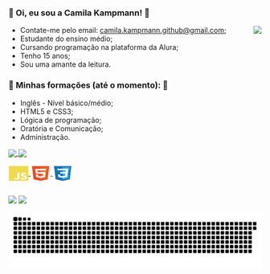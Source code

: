### 🤎 Oi, eu sou a Camila Kampmann! 🤎

<div>
    <img align="right" height="300" src="https://cdn.statically.io/img/i.pinimg.com/originals/b6/34/23/b634234f4b2c5c0941b646d25768ca1a.gif">
</div>

- Contate-me pelo email: camila.kampmann.github@gmail.com;
- Estudante do ensino médio; 
- Cursando programação na plataforma da Alura; 
- Tenho 15 anos;
- Sou uma amante da leitura.

### 🤎 Minhas formações (até o momento): 🤎 </h2>
- Inglês - Nível básico/médio; 
- HTML5 e CSS3;
- Lógica de programação;
- Oratória e Comunicação;
- Administração.

<div>
  <a href="https://github.com/CamilaKampmann">
  <img height="150em" align="center" src="https://github-readme-stats.vercel.app/api?username=CamilaKampmann&show_icons=true&theme=kacho_ga&include_all_commits=true&count_private=true"/>
  <img height="150em" align="center" src="https://github-readme-stats.vercel.app/api/top-langs/?username=CamilaKampmann&layout=compact&langs_count=7&theme=kacho_ga"/>  
</div>
  
<div style="display: inline_block"> <br>
  <img align="center" alt="Camila-Js" height="30" width="40" src="https://raw.githubusercontent.com/devicons/devicon/master/icons/javascript/javascript-plain.svg">
  <img align="center" alt="Camila-HTML" height="30" width="40" src="https://raw.githubusercontent.com/devicons/devicon/master/icons/html5/html5-original.svg">
  <img align="center" alt="Camila-CSS" height="30" width="40" src="https://raw.githubusercontent.com/devicons/devicon/master/icons/css3/css3-original.svg">
</div>
   
##

<div>
    <a href="https://www.linkedin.com/in/camila-kampmann-6a7887228/" target="_blank"><img src="https://img.shields.io/badge/-LinkedIn-%230077B5?style=for-the-badge&logo=linkedin&logoColor=white" target="_blank"></a>
     <a href = "mailto:camila.kampmann.github@gmail.com"> <img src="https://img.shields.io/badge/-Gmail-%23333?style=for-the-badge&logo=gmail&logoColor=white" target="_blank">
</div>
    
![Snake animation](https://github.com/CamilaKampmann/CamilaKampmann/blob/output/github-contribution-grid-snake.svg)
   

